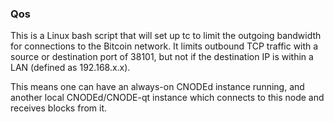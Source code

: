 ### Qos ###

This is a Linux bash script that will set up tc to limit the outgoing bandwidth for connections to the Bitcoin network. It limits outbound TCP traffic with a source or destination port of 38101, but not if the destination IP is within a LAN (defined as 192.168.x.x).

This means one can have an always-on CNODEd instance running, and another local CNODEd/CNODE-qt instance which connects to this node and receives blocks from it.
